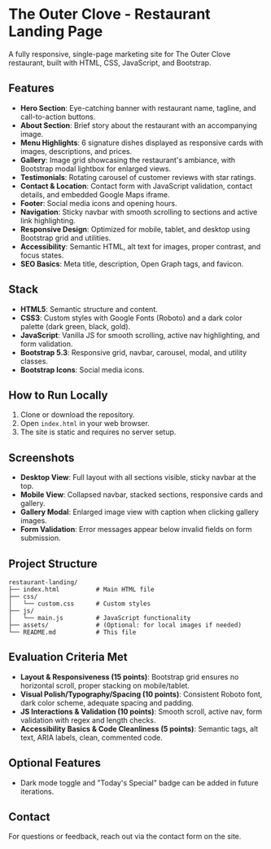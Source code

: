 # The Outer Clove - Restaurant Landing Page

A fully responsive, single-page marketing site for The Outer Clove restaurant, built with HTML, CSS, JavaScript, and Bootstrap.

## Features

- **Hero Section**: Eye-catching banner with restaurant name, tagline, and call-to-action buttons.
- **About Section**: Brief story about the restaurant with an accompanying image.
- **Menu Highlights**: 6 signature dishes displayed as responsive cards with images, descriptions, and prices.
- **Gallery**: Image grid showcasing the restaurant's ambiance, with Bootstrap modal lightbox for enlarged views.
- **Testimonials**: Rotating carousel of customer reviews with star ratings.
- **Contact & Location**: Contact form with JavaScript validation, contact details, and embedded Google Maps iframe.
- **Footer**: Social media icons and opening hours.
- **Navigation**: Sticky navbar with smooth scrolling to sections and active link highlighting.
- **Responsive Design**: Optimized for mobile, tablet, and desktop using Bootstrap grid and utilities.
- **Accessibility**: Semantic HTML, alt text for images, proper contrast, and focus states.
- **SEO Basics**: Meta title, description, Open Graph tags, and favicon.

## Stack

- **HTML5**: Semantic structure and content.
- **CSS3**: Custom styles with Google Fonts (Roboto) and a dark color palette (dark green, black, gold).
- **JavaScript**: Vanilla JS for smooth scrolling, active nav highlighting, and form validation.
- **Bootstrap 5.3**: Responsive grid, navbar, carousel, modal, and utility classes.
- **Bootstrap Icons**: Social media icons.

## How to Run Locally

1. Clone or download the repository.
2. Open `index.html` in your web browser.
3. The site is static and requires no server setup.

## Screenshots

- **Desktop View**: Full layout with all sections visible, sticky navbar at the top.
- **Mobile View**: Collapsed navbar, stacked sections, responsive cards and gallery.
- **Gallery Modal**: Enlarged image view with caption when clicking gallery images.
- **Form Validation**: Error messages appear below invalid fields on form submission.

## Project Structure

```
restaurant-landing/
├── index.html          # Main HTML file
├── css/
│   └── custom.css      # Custom styles
├── js/
│   └── main.js         # JavaScript functionality
├── assets/             # (Optional: for local images if needed)
└── README.md           # This file
```

## Evaluation Criteria Met

- **Layout & Responsiveness (15 points)**: Bootstrap grid ensures no horizontal scroll, proper stacking on mobile/tablet.
- **Visual Polish/Typography/Spacing (10 points)**: Consistent Roboto font, dark color scheme, adequate spacing and padding.
- **JS Interactions & Validation (10 points)**: Smooth scroll, active nav, form validation with regex and length checks.
- **Accessibility Basics & Code Cleanliness (5 points)**: Semantic tags, alt text, ARIA labels, clean, commented code.

## Optional Features

- Dark mode toggle and "Today's Special" badge can be added in future iterations.

## Contact

For questions or feedback, reach out via the contact form on the site.
